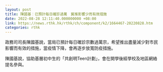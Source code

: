```yaml
---
layout: post
title: 陳國基︰已預計每日確診過萬　冀推影響少而有效措施
date: 2022-08-28 12:11:40.000000000 +08:00
link: https://news.rthk.hk/rthk/ch/component/k2/1664467-20220828.htm
categories: rthk
---
```


政務司司長陳國基說，當局已預計每日確診宗數過萬宗，希望推出盡量減少對市民影響而有效的措施，當疫情下降，會再逐步放寬防疫措施。

陳國基說，協助基層初中生的「共創明Teen計劃」，會在開學後經學校及地區網絡提名參與。
